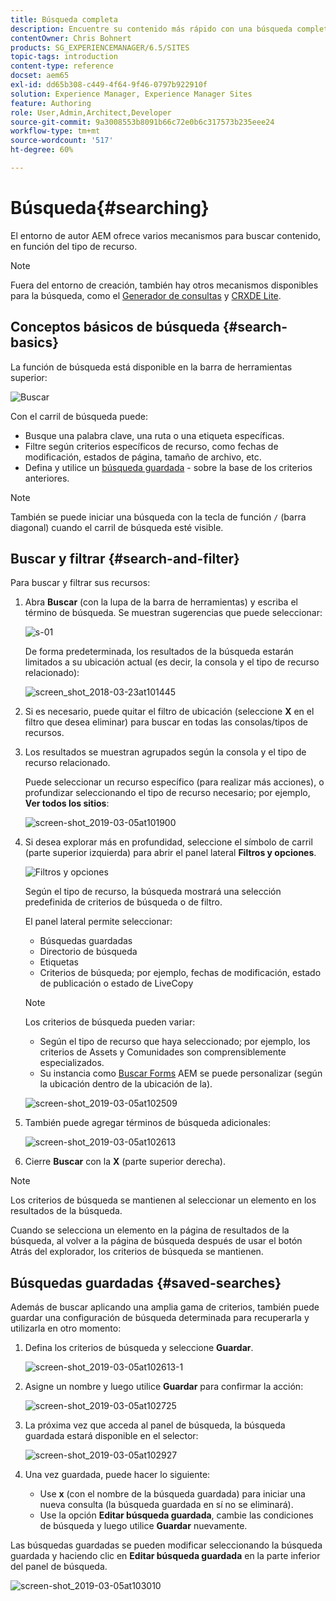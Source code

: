 ```yaml
---
title: Búsqueda completa
description: Encuentre su contenido más rápido con una búsqueda completa.
contentOwner: Chris Bohnert
products: SG_EXPERIENCEMANAGER/6.5/SITES
topic-tags: introduction
content-type: reference
docset: aem65
exl-id: dd65b308-c449-4f64-9f46-0797b922910f
solution: Experience Manager, Experience Manager Sites
feature: Authoring
role: User,Admin,Architect,Developer
source-git-commit: 9a3008553b8091b66c72e0b6c317573b235eee24
workflow-type: tm+mt
source-wordcount: '517'
ht-degree: 60%

---
```


# Búsqueda{#searching}

El entorno de autor AEM ofrece varios mecanismos para buscar contenido, en función del tipo de recurso.

>[!NOTE]
>
>Fuera del entorno de creación, también hay otros mecanismos disponibles para la búsqueda, como el [Generador de consultas](/help/sites-developing/querybuilder-api.md) y [CRXDE Lite](/help/sites-developing/developing-with-crxde-lite.md).

## Conceptos básicos de búsqueda {#search-basics}

La función de búsqueda está disponible en la barra de herramientas superior:

![Buscar](do-not-localize/chlimage_1-17.png)

Con el carril de búsqueda puede:

* Busque una palabra clave, una ruta o una etiqueta específicas.
* Filtre según criterios específicos de recurso, como fechas de modificación, estados de página, tamaño de archivo, etc.
* Defina y utilice un [búsqueda guardada](#saved-searches) - sobre la base de los criterios anteriores.

>[!NOTE]
>
>También se puede iniciar una búsqueda con la tecla de función `/` (barra diagonal) cuando el carril de búsqueda esté visible.

## Buscar y filtrar {#search-and-filter}

Para buscar y filtrar sus recursos: 

1. Abra **Buscar** (con la lupa de la barra de herramientas) y escriba el término de búsqueda. Se muestran sugerencias que puede seleccionar:

   ![s-01](assets/s-01.png)

   De forma predeterminada, los resultados de la búsqueda estarán limitados a su ubicación actual (es decir, la consola y el tipo de recurso relacionado):

   ![screen_shot_2018-03-23at101445](assets/screen_shot_2018-03-23at101445.png)

1. Si es necesario, puede quitar el filtro de ubicación (seleccione **X** en el filtro que desea eliminar) para buscar en todas las consolas/tipos de recursos.
1. Los resultados se muestran agrupados según la consola y el tipo de recurso relacionado.

   Puede seleccionar un recurso específico (para realizar más acciones), o profundizar seleccionando el tipo de recurso necesario; por ejemplo, **Ver todos los sitios**:

   ![screen-shot_2019-03-05at101900](assets/screen-shot_2019-03-05at101900.png)

1. Si desea explorar más en profundidad, seleccione el símbolo de carril (parte superior izquierda) para abrir el panel lateral **Filtros y opciones**.

   ![Filtros y opciones](do-not-localize/screen_shot_2018-03-23at101542.png)

   Según el tipo de recurso, la búsqueda mostrará una selección predefinida de criterios de búsqueda o de filtro.

   El panel lateral permite seleccionar:

   * Búsquedas guardadas
   * Directorio de búsqueda
   * Etiquetas
   * Criterios de búsqueda; por ejemplo, fechas de modificación, estado de publicación o estado de LiveCopy

   >[!NOTE]
   >
   >Los criterios de búsqueda pueden variar:
   >
   >
   >
   >    * Según el tipo de recurso que haya seleccionado; por ejemplo, los criterios de Assets y Comunidades son comprensiblemente especializados.
   >    * Su instancia como [Buscar Forms](/help/sites-administering/search-forms.md) AEM se puede personalizar (según la ubicación dentro de la ubicación de la).
   >
   >

   ![screen-shot_2019-03-05at102509](assets/screen-shot_2019-03-05at102509.png)

1. También puede agregar términos de búsqueda adicionales:

   ![screen-shot_2019-03-05at102613](assets/screen-shot_2019-03-05at102613.png)

1. Cierre **Buscar** con la **X** (parte superior derecha).

>[!NOTE]
>
>Los criterios de búsqueda se mantienen al seleccionar un elemento en los resultados de la búsqueda.
>
>Cuando se selecciona un elemento en la página de resultados de la búsqueda, al volver a la página de búsqueda después de usar el botón Atrás del explorador, los criterios de búsqueda se mantienen. 

## Búsquedas guardadas {#saved-searches}

Además de buscar aplicando una amplia gama de criterios, también puede guardar una configuración de búsqueda determinada para recuperarla y utilizarla en otro momento:

1. Defina los criterios de búsqueda y seleccione **Guardar**.

   ![screen-shot_2019-03-05at102613-1](assets/screen-shot_2019-03-05at102613-1.png)

1. Asigne un nombre y luego utilice **Guardar** para confirmar la acción:

   ![screen-shot_2019-03-05at102725](assets/screen-shot_2019-03-05at102725.png)

1. La próxima vez que acceda al panel de búsqueda, la búsqueda guardada estará disponible en el selector:

   ![screen-shot_2019-03-05at102927](assets/screen-shot_2019-03-05at102927.png)

1. Una vez guardada, puede hacer lo siguiente:

   * Use **x** (con el nombre de la búsqueda guardada) para iniciar una nueva consulta (la búsqueda guardada en sí no se eliminará).
   * Use la opción **Editar búsqueda guardada**, cambie las condiciones de búsqueda y luego utilice **Guardar** nuevamente.

Las búsquedas guardadas se pueden modificar seleccionando la búsqueda guardada y haciendo clic en **Editar búsqueda guardada** en la parte inferior del panel de búsqueda.

![screen-shot_2019-03-05at103010](assets/screen-shot_2019-03-05at103010.png)
